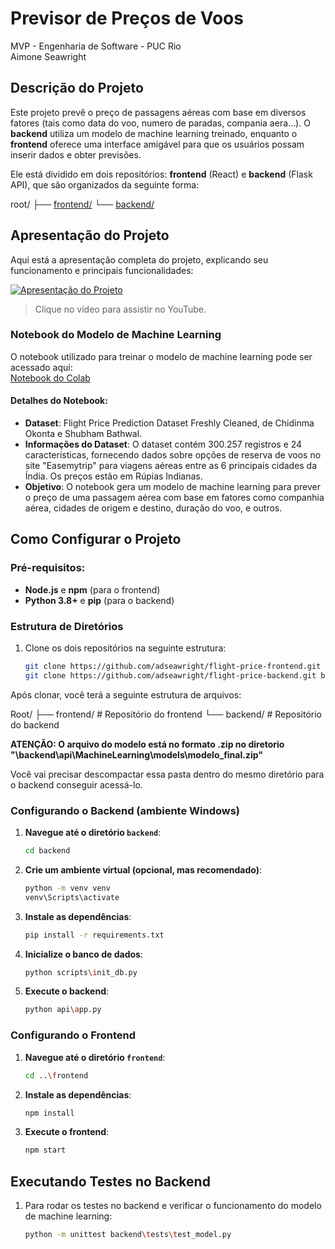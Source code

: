 # Previsor de Preços de Voos

MVP - Engenharia de Software - PUC Rio  
Aimone Seawright

## Descrição do Projeto

Este projeto prevê o preço de passagens aéreas com base em diversos fatores (tais como data do voo, numero de paradas, compania aera...). O **backend** utiliza um modelo de machine learning treinado, enquanto o **frontend** oferece uma interface amigável para que os usuários possam inserir dados e obter previsões.

Ele está dividido em dois repositórios: **frontend** (React) e **backend** (Flask API), que são organizados da seguinte forma:

root/ 
├── [frontend/](https://github.com/adseawright/flight-price-backend) 
└── [backend/](https://github.com/adseawright/flight-price-frontend)

## Apresentação do Projeto

Aqui está a apresentação completa do projeto, explicando seu funcionamento e principais funcionalidades:

[![Apresentação do Projeto](https://img.youtube.com/vi/VIDEO_ID/maxresdefault.jpg)](https://www.youtube.com/watch?v=VIDEO_ID)

> Clique no vídeo para assistir no YouTube.

### Notebook do Modelo de Machine Learning

O notebook utilizado para treinar o modelo de machine learning pode ser acessado aqui:  
[Notebook do Colab](https://colab.research.google.com/drive/1nlHEk9jymDp1WJpjVaQhMIlYYzvuXbwL?authuser=1#scrollTo=9GTCfU3niy9n)

#### Detalhes do Notebook:
- **Dataset**: Flight Price Prediction Dataset Freshly Cleaned, de Chidinma Okonta e Shubham Bathwal.
- **Informações do Dataset**: O dataset contém 300.257 registros e 24 características, fornecendo dados sobre opções de reserva de voos no site "Easemytrip" para viagens aéreas entre as 6 principais cidades da Índia. Os preços estão em Rúpias Indianas.
- **Objetivo**: O notebook gera um modelo de machine learning para prever o preço de uma passagem aérea com base em fatores como companhia aérea, cidades de origem e destino, duração do voo, e outros.

## Como Configurar o Projeto

### Pré-requisitos:

- **Node.js** e **npm** (para o frontend)
- **Python 3.8+** e **pip** (para o backend)

### Estrutura de Diretórios

1. Clone os dois repositórios na seguinte estrutura:

   ```bash
   git clone https://github.com/adseawright/flight-price-frontend.git frontend
   git clone https://github.com/adseawright/flight-price-backend.git backend

Após clonar, você terá a seguinte estrutura de arquivos:

Root/ 
├── frontend/ # Repositório do frontend 
└── backend/ # Repositório do backend   

**ATENÇÃO: O arquivo do modelo está no formato .zip no diretorio "\backend\api\MachineLearning\models\modelo_final.zip"**

Você vai precisar descompactar essa pasta dentro do mesmo diretório para o backend conseguir acessá-lo.

### Configurando o Backend (ambiente Windows)

1. **Navegue até o diretório `backend`**:
   ```bash
   cd backend

2. **Crie um ambiente virtual (opcional, mas recomendado)**:

   ```bash
   python -m venv venv
   venv\Scripts\activate

3. **Instale as dependências**:
   ```bash
   pip install -r requirements.txt

4. **Inicialize o banco de dados**:
   ```bash
   python scripts\init_db.py

5. **Execute o backend**:
   ```bash
   python api\app.py

### Configurando o Frontend

1. **Navegue até o diretório `frontend`**:
   ```bash
   cd ..\frontend

2. **Instale as dependências**:
   ```bash
   npm install

3. **Execute o frontend**:
   ```bash
   npm start

## Executando Testes no Backend

1. Para rodar os testes no backend e verificar o funcionamento do modelo de machine learning:
   ```bash
   python -m unittest backend\tests\test_model.py



